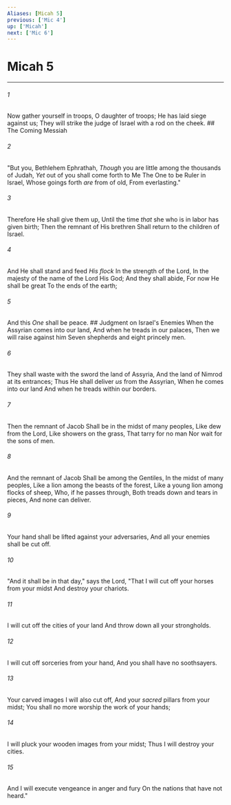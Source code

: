 ```yaml
---
Aliases: [Micah 5]
previous: ['Mic 4']
up: ['Micah']
next: ['Mic 6']
---
```

# Micah 5

***


###### 1 
Now gather yourself in troops, O daughter of troops; He has laid siege against us; They will strike the judge of Israel with a rod on the cheek. ## The Coming Messiah 

###### 2 
"But you, Bethlehem Ephrathah, _Though_ you are little among the thousands of Judah, _Yet_ out of you shall come forth to Me The One to be Ruler in Israel, Whose goings forth _are_ from of old, From everlasting." 

###### 3 
Therefore He shall give them up, Until the time _that_ she who is in labor has given birth; Then the remnant of His brethren Shall return to the children of Israel. 

###### 4 
And He shall stand and feed _His flock_ In the strength of the Lord, In the majesty of the name of the Lord His God; And they shall abide, For now He shall be great To the ends of the earth; 

###### 5 
And this _One_ shall be peace. ## Judgment on Israel's Enemies When the Assyrian comes into our land, And when he treads in our palaces, Then we will raise against him Seven shepherds and eight princely men. 

###### 6 
They shall waste with the sword the land of Assyria, And the land of Nimrod at its entrances; Thus He shall deliver _us_ from the Assyrian, When he comes into our land And when he treads within our borders. 

###### 7 
Then the remnant of Jacob Shall be in the midst of many peoples, Like dew from the Lord, Like showers on the grass, That tarry for no man Nor wait for the sons of men. 

###### 8 
And the remnant of Jacob Shall be among the Gentiles, In the midst of many peoples, Like a lion among the beasts of the forest, Like a young lion among flocks of sheep, Who, if he passes through, Both treads down and tears in pieces, And none can deliver. 

###### 9 
Your hand shall be lifted against your adversaries, And all your enemies shall be cut off. 

###### 10 
"And it shall be in that day," says the Lord, "That I will cut off your horses from your midst And destroy your chariots. 

###### 11 
I will cut off the cities of your land And throw down all your strongholds. 

###### 12 
I will cut off sorceries from your hand, And you shall have no soothsayers. 

###### 13 
Your carved images I will also cut off, And your _sacred_ pillars from your midst; You shall no more worship the work of your hands; 

###### 14 
I will pluck your wooden images from your midst; Thus I will destroy your cities. 

###### 15 
And I will execute vengeance in anger and fury On the nations that have not heard."
